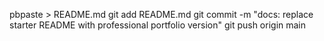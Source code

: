 pbpaste > README.md
git add README.md
git commit -m "docs: replace starter README with professional portfolio version"
git push origin main

